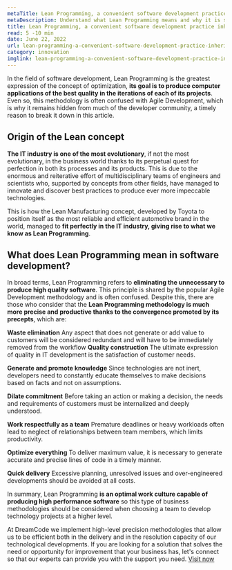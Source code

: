 ```yaml
---
metaTitle: Lean Programming, a convenient software development practice inherited from the business world
metaDescription: Understand what Lean Programming means and why it is so valuable in the technology industry.
title: Lean Programming, a convenient software development practice inherited from the business world.
read: 5 -10 min
date: June 22, 2022
url: lean-programming-a-convenient-software-development-practice-inherited-from-the-business-world
category: innovation
imglink: lean-programming-a-convenient-software-development-practice-inherited-from-the-business-world.jpg
---
```


In the field of software development, Lean Programming is the greatest expression of the concept of optimization, **its goal is to produce computer applications of the best quality in the iterations of each of its projects**. Even so, this methodology is often confused with Agile Development, which is why it remains hidden from much of the developer community, a timely reason to break it down in this article.

## Origin of the Lean concept

**The IT industry is one of the most evolutionary**, if not the most evolutionary, in the business world thanks to its perpetual quest for perfection in both its processes and its products. This is due to the enormous and reiterative effort of multidisciplinary teams of engineers and scientists who, supported by concepts from other fields, have managed to innovate and discover best practices to produce ever more impeccable technologies.

This is how the Lean Manufacturing concept, developed by Toyota to position itself as the most reliable and efficient automotive brand in the world, managed to **fit perfectly in the IT industry, giving rise to what we know as Lean Programming**.

## What does Lean Programming mean in software development?

In broad terms, Lean Programming refers to **eliminating the unnecessary to produce high quality software**.  This principle is shared by the popular Agile Development methodology and is often confused.
Despite this, there are those who consider that the **Lean Programming methodology is much more precise and productive thanks to the convergence promoted by its precepts**, which are:

**Waste elimination**
Any aspect that does not generate or add value to customers will be considered redundant and will have to be immediately removed from the workflow
**Quality construction**
The ultimate expression of quality in IT development is the satisfaction of customer needs.

**Generate and promote knowledge**
Since technologies are not inert, developers need to constantly educate themselves to make decisions based on facts and not on assumptions.

**Dilate commitment**
Before taking an action or making a decision, the needs and requirements of customers must be internalized and deeply understood.

**Work respectfully as a team**
Premature deadlines or heavy workloads often lead to neglect of relationships between team members, which limits productivity.

**Optimize everything**
To deliver maximum value, it is necessary to generate accurate and precise lines of code in a timely manner.

**Quick delivery**
Excessive planning, unresolved issues and over-engineered developments should be avoided at all costs.

In summary, Lean Programming **is an optimal work culture capable of producing high performance software** so this type of business methodologies should be considered when choosing a team to develop technology projects at a higher level.

At DreamCode we implement high-level precision methodologies that allow us to be efficient both in the delivery and in the resolution capacity of our technological developments. If you are looking for a solution that solves the need or opportunity for improvement that your business has, let's connect so that our experts can provide you with the support you need. [Visit now](https://www.dreamcodesoft.com/about)
